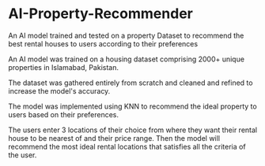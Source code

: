 # AI-Property-Recommender
An AI model trained and tested on a property Dataset to recommend the best rental houses to users according to their preferences

An AI model was trained on a housing dataset comprising 2000+ unique properties in Islamabad, Pakistan.

The dataset was gathered entirely from scratch and cleaned and refined to increase the model's accuracy.

The model was implemented using KNN to recommend the ideal property to users based on their preferences.

The users enter 3 locations of their choice from where they want their rental house to be nearest of and their price range. 
Then the model will recommend the most ideal rental locations that satisfies all the criteria of the user.

